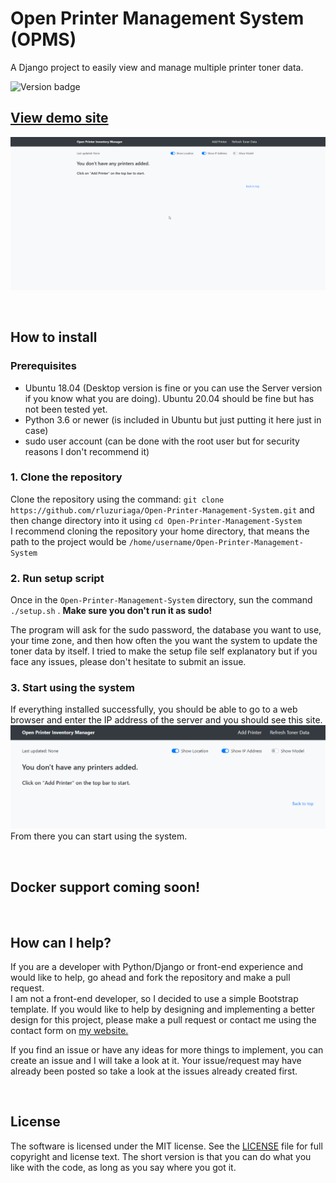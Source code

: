 # Open Printer Management System (OPMS)

A Django project to easily view and manage multiple printer toner data.

![Version badge](https://img.shields.io/badge/Version-1.1.0-green)

## [View demo site](https://rodrigoluzuriaga.com/demo/opms/how-to)

![OPMS Gif demo 1.0.0](https://raw.githubusercontent.com/rluzuriaga/Open-Printer-Management-System/master/Open_Printer_Management_System/static/gif/OPMS-1.0.0.gif)

<br />

## How to install

### Prerequisites
* Ubuntu 18.04 (Desktop version is fine or you can use the Server version if you know what you are doing). Ubuntu 20.04 should be fine but has not been tested yet.
* Python 3.6 or newer (is included in Ubuntu but just putting it here just in case)
* sudo user account (can be done with the root user but for security reasons I don't recommend it)

### 1. Clone the repository
Clone the repository using the command: `git clone https://github.com/rluzuriaga/Open-Printer-Management-System.git` and then change directory into it using `cd Open-Printer-Management-System` <br />
I recommend cloning the repository your home directory, that means the path to the project would be `/home/username/Open-Printer-Management-System`

### 2. Run setup script
Once in the `Open-Printer-Management-System` directory, sun the command `./setup.sh` .  **Make sure you don't run it as sudo!**

The program will ask for the sudo password, the database you want to use, your time zone, and then how often the you want the system to update the toner data by itself. I tried to make the setup file self explanatory but if you face any issues, please don't hesitate to submit an issue.


### 3. Start using the system
If everything installed successfully, you should be able to go to a web browser and enter the IP address of the server and you should see this site.
<br />
![OPMS start image](https://raw.githubusercontent.com/rluzuriaga/Open-Printer-Management-System/master/Open_Printer_Management_System/static/images/site_example.png)
<br/>
From there you can start using the system.


<br />

## Docker support coming soon!



<br />

## How can I help?

If you are a developer with Python/Django or front-end experience and would like to help, go ahead and fork the repository and make a pull request. <br />
I am not a front-end developer, so I decided to use a simple Bootstrap template. If you would like to help by designing and implementing a better design for this project, please make a pull request or contact me using the contact form on [my website.](https://rodrigoluzuriaga.com/#contact)

If you find an issue or have any ideas for more things to implement, you can create an issue and I will take a look at it. Your issue/request may have already been posted so take a look at the issues already created first.

<br />

## License

The software is licensed under the MIT license. See the [LICENSE](https://github.com/rluzuriaga/Open-Printer-Management-System/blob/master/LICENSE) file for full copyright and license text. The short version is that you can do what you like with the code, as long as you say where you got it.
